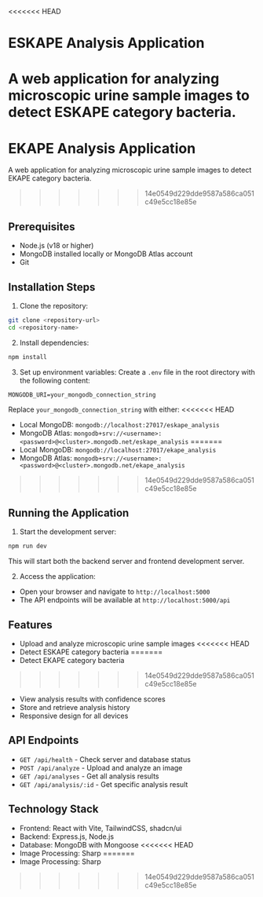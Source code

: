 <<<<<<< HEAD
# ESKAPE Analysis Application

A web application for analyzing microscopic urine sample images to detect ESKAPE category bacteria.
=======
# EKAPE Analysis Application

A web application for analyzing microscopic urine sample images to detect EKAPE category bacteria.
>>>>>>> 14e0549d229dde9587a586ca051c49e5cc18e85e

## Prerequisites

- Node.js (v18 or higher)
- MongoDB installed locally or MongoDB Atlas account
- Git

## Installation Steps

1. Clone the repository:
```bash
git clone <repository-url>
cd <repository-name>
```

2. Install dependencies:
```bash
npm install
```

3. Set up environment variables:
Create a `.env` file in the root directory with the following content:
```
MONGODB_URI=your_mongodb_connection_string
```

Replace `your_mongodb_connection_string` with either:
<<<<<<< HEAD
- Local MongoDB: `mongodb://localhost:27017/eskape_analysis`
- MongoDB Atlas: `mongodb+srv://<username>:<password>@<cluster>.mongodb.net/eskape_analysis`
=======
- Local MongoDB: `mongodb://localhost:27017/ekape_analysis`
- MongoDB Atlas: `mongodb+srv://<username>:<password>@<cluster>.mongodb.net/ekape_analysis`
>>>>>>> 14e0549d229dde9587a586ca051c49e5cc18e85e

## Running the Application

1. Start the development server:
```bash
npm run dev
```

This will start both the backend server and frontend development server.

2. Access the application:
- Open your browser and navigate to `http://localhost:5000`
- The API endpoints will be available at `http://localhost:5000/api`

## Features

- Upload and analyze microscopic urine sample images
<<<<<<< HEAD
- Detect ESKAPE category bacteria
=======
- Detect EKAPE category bacteria
>>>>>>> 14e0549d229dde9587a586ca051c49e5cc18e85e
- View analysis results with confidence scores
- Store and retrieve analysis history
- Responsive design for all devices

## API Endpoints

- `GET /api/health` - Check server and database status
- `POST /api/analyze` - Upload and analyze an image
- `GET /api/analyses` - Get all analysis results
- `GET /api/analysis/:id` - Get specific analysis result

## Technology Stack

- Frontend: React with Vite, TailwindCSS, shadcn/ui
- Backend: Express.js, Node.js
- Database: MongoDB with Mongoose
<<<<<<< HEAD
- Image Processing: Sharp
=======
- Image Processing: Sharp
>>>>>>> 14e0549d229dde9587a586ca051c49e5cc18e85e
